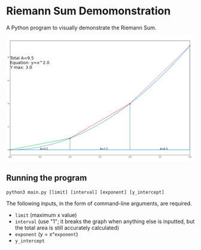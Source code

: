 # Riemann Sum Demomonstration
A Python program to visually demonstrate the Riemann Sum.

![](img/demo.png)

## Running the program

    python3 main.py [limit] [interval] [exponent] [y_intercept]

The following inputs, in the form of command-line arguments, are required.

* `limit` (maximum x value)
* `interval` (use "1"; it breaks the graph when anything else is inputted, but the total area is still accurately calculated)
* `exponent` (y = x^`exponent`)
* `y_intercept`